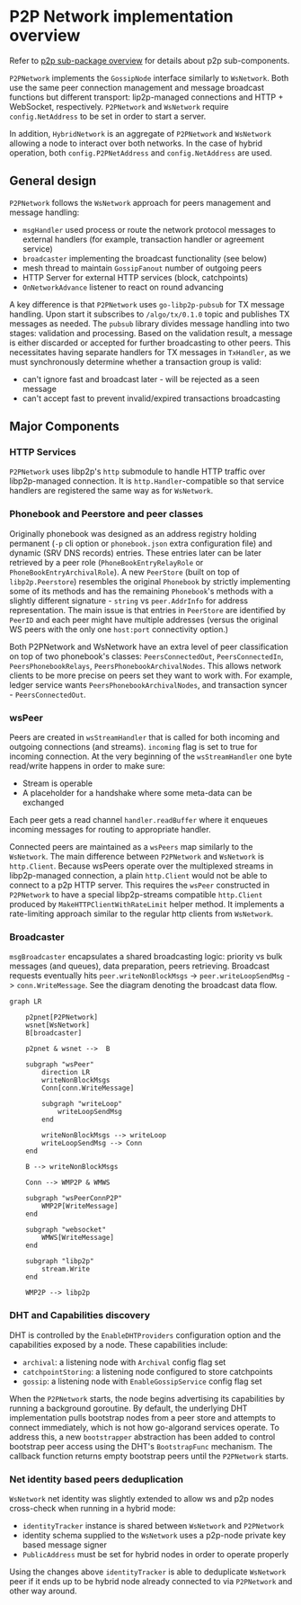 # P2P Network implementation overview

Refer to [p2p sub-package overview](./p2p/README.md) for details about p2p sub-components.

`P2PNetwork` implements the `GossipNode` interface similarly to `WsNetwork`. Both use
the same peer connection management and message broadcast functions but different
transport: lip2p-managed connections and HTTP + WebSocket, respectively.
`P2PNetwork` and `WsNetwork` require `config.NetAddress` to be set in order to start a server.

In addition, `HybridNetwork` is an aggregate of `P2PNetwork` and `WsNetwork` allowing a node
to interact over both networks. In the case of hybrid operation, both `config.P2PNetAddress` and
`config.NetAddress` are used.

## General design

`P2PNetwork` follows the `WsNetwork` approach for peers management and message handling:
  - `msgHandler` used process or route the network protocol messages to external handlers
  (for example, transaction handler or agreement service)
  - `broadcaster` implementing the broadcast functionality (see below)
  - mesh thread to maintain `GossipFanout` number of outgoing peers
  - HTTP Server for external HTTP services (block, catchpoints)
  - `OnNetworkAdvance` listener to react on round advancing

A key difference is that `P2PNetwork` uses `go-libp2p-pubsub` for TX message handling.
Upon start it subscribes to `/algo/tx/0.1.0` topic and publishes TX messages as needed.
The `pubsub` library divides message handling into two stages: validation and processing. Based on
the validation result, a message is either discarded or accepted for further
broadcasting to other peers. This necessitates having separate handlers for TX messages
in `TxHandler`, as we must synchronously determine whether a transaction group is valid:
  - can't ignore fast and broadcast later - will be rejected as a seen message
  - can't accept fast to prevent invalid/expired transactions broadcasting

## Major Components

### HTTP Services

`P2PNetwork` uses libp2p's `http` submodule to handle HTTP traffic over libp2p-managed connection.
It is `http.Handler`-compatible so that service handlers are registered the same way as for `WsNetwork`.

### Phonebook and Peerstore and peer classes

Originally phonebook was designed as an address registry holding permanent (`-p` cli option
or `phonebook.json` extra configuration file) and dynamic (SRV DNS records) entries.
These entries later can be later retrieved by a peer role
(`PhoneBookEntryRelayRole` or `PhoneBookEntryArchivalRole`).
A new `PeerStore` (built on top of `libp2p.Peerstore`) resembles the original `Phonebook`
by strictly implementing some of its methods and has the remaining `Phonebook`'s methods
with a slightly different signature - `string` vs `peer.AddrInfo` for address representation.
The main issue is that entries in `PeerStore` are identified by `PeerID`
and each peer might have multiple addresses (versus the original WS peers with the only one
`host:port` connectivity option.)

Both P2PNetwork and WsNetwork have an extra level of peer classification on top of two phonebook's
classes: `PeersConnectedOut`, `PeersConnectedIn`, `PeersPhonebookRelays`, `PeersPhonebookArchivalNodes`.
This allows network clients to be more precise on peers set they want to work with. For example,
ledger service wants `PeersPhonebookArchivalNodes`, and transaction syncer - `PeersConnectedOut`.


### wsPeer

Peers are created in `wsStreamHandler` that is called for both incoming and outgoing connections
(and streams). `incoming` flag is set to true for incoming connection.
At the very beginning of the `wsStreamHandler` one byte read/write happens in order to make sure:
  - Stream is operable
  - A placeholder for a handshake where some meta-data can be exchanged

Each peer gets a read channel `handler.readBuffer` where it enqueues incoming messages for routing
to appropriate handler.

Connected peers are maintained as a `wsPeers` map similarly to the `WsNetwork`.
The main difference between `P2PNetwork` and `WsNetwork` is `http.Client`. Because wsPeers operate
over the multiplexed streams in libp2p-managed connection, a plain `http.Client` would not be able
to connect to a p2p HTTP server. This requires the `wsPeer` constructed in `P2PNetwork` to have a special
libp2p-streams compatible `http.Client` produced by `MakeHTTPClientWithRateLimit` helper method.
It implements a rate-limiting approach similar to the regular http clients from `WsNetwork`.

### Broadcaster

`msgBroadcaster` encapsulates a shared broadcasting logic: priority vs bulk messages (and queues),
data preparation, peers retrieving. Broadcast requests eventually hits
`peer.writeNonBlockMsgs` -> `peer.writeLoopSendMsg` -> `conn.WriteMessage`.
See the diagram denoting the broadcast data flow.

```mermaid
graph LR

    p2pnet[P2PNetwork]
    wsnet[WsNetwork]
    B[broadcaster]

    p2pnet & wsnet -->  B

    subgraph "wsPeer"
        direction LR
        writeNonBlockMsgs
        Conn[conn.WriteMessage]

        subgraph "writeLoop"
            writeLoopSendMsg
        end

        writeNonBlockMsgs --> writeLoop
        writeLoopSendMsg --> Conn
    end

    B --> writeNonBlockMsgs

    Conn --> WMP2P & WMWS

    subgraph "wsPeerConnP2P"
        WMP2P[WriteMessage]
    end

    subgraph "websocket"
        WMWS[WriteMessage]
    end

    subgraph "libp2p"
        stream.Write
    end

    WMP2P --> libp2p
```

### DHT and Capabilities discovery

DHT is controlled by the `EnableDHTProviders` configuration option and the capabilities
exposed by a node. These capabilities include:
  - `archival`: a listening node with `Archival` config flag set
  - `catchpointStoring`: a listening node configured to store catchpoints
  - `gossip`: a listening node with `EnableGossipService` config flag set

When the `P2PNetwork` starts, the node begins advertising its capabilities by running
a background goroutine. By default, the underlying DHT implementation pulls bootstrap nodes from
a peer store and attempts to connect immediately, which is not how go-algorand services operate.
To address this, a new `bootstrapper` abstraction has been added to control bootstrap peer
access using the DHT's `BootstrapFunc` mechanism. The callback function returns empty bootstrap
peers until the `P2PNetwork` starts.

### Net identity based peers deduplication

`WsNetwork` net identity was slightly extended to allow ws and p2p nodes cross-check
when running in a hybrid mode:
  - `identityTracker` instance is shared between `WsNetwork` and `P2PNetwork`
  - identity schema supplied to the `WsNetwork` uses a p2p-node private key based message signer
  - `PublicAddress` must be set for hybrid nodes in order to operate properly

Using the changes above `identityTracker` is able to deduplicate `WsNetwork` peer if it ends up
to be hybrid node already connected to via `P2PNetwork` and other way around.
